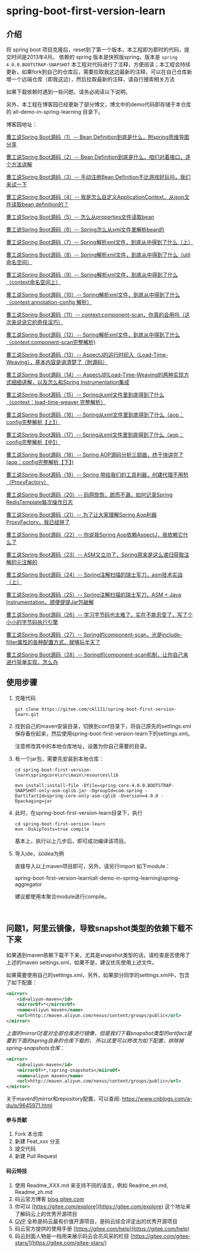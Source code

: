 # spring-boot-first-version-learn

## 介绍
将 spring boot 项目克隆后，reset到了第一个版本，本工程即为那时的代码，提交时间是2013年4月。
依赖的 spring 版本是快照版spring，版本是 `spring 4.0.0.BOOTSTRAP-SNAPSHOT`
本工程对代码进行了注释，方便阅读；本工程会持续更新，如果fork到自己的仓库后，需要拉取我这边最新的注释，可以在自己仓库新增一个远端仓库（即我这边），然后拉取最新的注释，请自行搜索相关方法

如果下载依赖时遇到一些问题，请务必阅读以下说明。



另外，本工程在博客园已经更新了部分博文，博文中的demo代码即存储于本仓库的 all-demo-in-spring-learning 目录下。

博客园地址：

[曹工说Spring Boot源码（1）-- Bean Definition到底是什么，附spring思维导图分享](https://www.cnblogs.com/grey-wolf/p/12044199.html)

[曹工说Spring Boot源码（2）-- Bean Definition到底是什么，咱们对着接口，逐个方法讲解](https://www.cnblogs.com/grey-wolf/p/12051957.html )

[曹工说Spring Boot源码（3）-- 手动注册Bean Definition不比游戏好玩吗，我们来试一下](https://www.cnblogs.com/grey-wolf/p/12070377.html)

[曹工说Spring Boot源码（4）-- 我是怎么自定义ApplicationContext，从json文件读取bean definition的？](https://www.cnblogs.com/grey-wolf/p/12078673.html)

[曹工说Spring Boot源码（5）-- 怎么从properties文件读取bean](https://www.cnblogs.com/grey-wolf/p/12093929.html)

[曹工说Spring Boot源码（6）-- Spring怎么从xml文件里解析bean的](https://www.cnblogs.com/grey-wolf/p/12114604.html )

[曹工说Spring Boot源码（7）-- Spring解析xml文件，到底从中得到了什么（上）](https://www.cnblogs.com/grey-wolf/p/12151809.html)

[曹工说Spring Boot源码（8）-- Spring解析xml文件，到底从中得到了什么（util命名空间）](https://www.cnblogs.com/grey-wolf/p/12158935.html)

[曹工说Spring Boot源码（9）-- Spring解析xml文件，到底从中得到了什么（context命名空间上）](https://www.cnblogs.com/grey-wolf/p/12189842.html)

[曹工说Spring Boot源码（10）-- Spring解析xml文件，到底从中得到了什么（context:annotation-config 解析）](https://www.cnblogs.com/grey-wolf/p/12199334.html)

[曹工说Spring Boot源码（11）-- context:component-scan，你真的会用吗（这次来说说它的奇技淫巧）](https://www.cnblogs.com/grey-wolf/p/12203743.html)

[曹工说Spring Boot源码（12）-- Spring解析xml文件，到底从中得到了什么（context:component-scan完整解析)](https://www.cnblogs.com/grey-wolf/p/12214408.html)

[曹工说Spring Boot源码（13）-- AspectJ的运行时织入（Load-Time-Weaving），基本内容是讲清楚了（附源码）](https://www.cnblogs.com/grey-wolf/p/12228958.html)

[曹工说Spring Boot源码（14）-- AspectJ的Load-Time-Weaving的两种实现方式细细讲解，以及怎么和Spring Instrumentation集成](https://www.cnblogs.com/grey-wolf/p/12283544.html)

[曹工说Spring Boot源码（15）-- Spring从xml文件里到底得到了什么（context：load-time-weaver 完整解析）](https://www.cnblogs.com/grey-wolf/p/12288391.html)

[曹工说Spring Boot源码（16）-- Spring从xml文件里到底得到了什么（aop：config完整解析【上】）](https://www.cnblogs.com/grey-wolf/p/12314954.html)

[曹工说Spring Boot源码（17）-- Spring从xml文件里到底得到了什么（aop：config完整解析【中】）](https://www.cnblogs.com/grey-wolf/p/12317612.html)  

[曹工说Spring Boot源码（18）-- Spring AOP源码分析三部曲，终于快讲完了 (aop：config完整解析【下】)](https://www.cnblogs.com/grey-wolf/p/12322587.html)

[曹工说Spring Boot源码（19）-- Spring 带给我们的工具利器，创建代理不用愁（ProxyFactory）](https://www.cnblogs.com/grey-wolf/p/12359963.html)

[曹工说Spring Boot源码（20）-- 码网恢恢，疏而不漏，如何记录Spring RedisTemplate每次操作日志](https://www.cnblogs.com/grey-wolf/p/12375656.html)

[曹工说Spring Boot源码（21）-- 为了让大家理解Spring Aop利器ProxyFactory，我已经拼了](https://www.cnblogs.com/grey-wolf/p/12384356.html)  

[曹工说Spring Boot源码（22）-- 你说我Spring Aop依赖AspectJ，我依赖它什么了](https://www.cnblogs.com/grey-wolf/p/12418425.html)  

[曹工说Spring Boot源码（23）-- ASM又立功了，Spring原来是这么递归获取注解的元注解的](https://www.cnblogs.com/grey-wolf/p/12535152.html)

[曹工说Spring Boot源码（24）-- Spring注解扫描的瑞士军刀，asm技术实战（上）](https://www.cnblogs.com/grey-wolf/p/12571217.html)

[曹工说Spring Boot源码（25）-- Spring注解扫描的瑞士军刀，ASM + Java Instrumentation，顺便提提Jar包破解](https://www.cnblogs.com/grey-wolf/p/12584861.html)

[曹工说Spring Boot源码（26）-- 学习字节码也太难了，实在不能忍受了，写了个小小的字节码执行引擎](https://www.cnblogs.com/grey-wolf/p/12600097.html)

[曹工说Spring Boot源码（27）-- Spring的component-scan，光是include-filter属性的各种配置方式，就够玩半天了](https://www.cnblogs.com/grey-wolf/p/12601823.html)  

[曹工说Spring Boot源码（28）-- Spring的component-scan机制，让你自己来进行简单实现，怎么办](https://www.cnblogs.com/grey-wolf/p/12632419.html) 



## 使用步骤
1. 克隆代码

    ```shell
    git clone https://gitee.com/ckl111/spring-boot-first-version-learn.git
    ```

2. 找到自己的maven安装目录，切换到conf目录下，将自己原先的settings.xml保存备份起来，然后使用spring-boot-first-version-learn下的settings.xml。

    注意修改其中的本地仓库地址，设置为你自己需要的目录。

3. 有一个jar包，需要先安装到本地仓库：

    ```shell
    cd spring-boot-first-version-learn\springcore\src\main\resources\lib
    ```

    ```shell
    mvn install:install-file -Dfile=spring-core-4.0.0.BOOTSTRAP-SNAPSHOT-only-asm-cglib.jar -DgroupId=com.spring -DartifactId=spring-core-only-asm-cglib -Dversion=4.0.0 -Dpackaging=jar
    ```

4. 此时，在spring-boot-first-version-learn目录下，执行

    ```shell
    cd spring-boot-first-version-learn
    mvn -DskipTests=true compile
    ```

    基本上，执行以上几步后，即可成功编译该项目。

5. 导入ide，以idea为例

    直接导入以上maven项目即可，另外，请另行import 如下module：

    spring-boot-first-version-learn\all-demo-in-spring-learning\spring-aggregator

    建议都使用本聚合module进行compile。

    ​



## 问题1，阿里云镜像，导致snapshot类型的依赖下载不下来
如果遇到maven依赖下载不下来，尤其是snapshot类型的话，请检查是否使用了上述的maven settings.xml，如果不是，建议优先使用上述文件。

如果需要使用自己的settings.xml，另外，如果部分同学的settings.xml中，包含了如下配置：

```xml
<mirror> 
    <id>aliyun-maven</id> 
    <mirrorOf>*</mirrorOf> 
    <name>aliyun maven</name> 
    <url>http://maven.aliyun.com/nexus/content/groups/public</url> 
</mirror>

```
*上面的mirrorOf是对全部仓库进行镜像，但是我们下载snapshot类型的artifact是要到下面的spring自身的仓库下载的，
所以这里可以修改为如下配置，排除掉 spring-snapshots仓库*：
```xml
<mirror> 
    <id>aliyun-maven</id> 
    <mirrorOf>*,!spring-snapshots</miiroOf>  
    <name>aliyun maven</name> 
    <url>http://maven.aliyun.com/nexus/content/groups/public</url> 
</mirror>
```



 关于maven的mirror和repository配置，可以查阅:
 https://www.cnblogs.com/a-du/p/9645971.html



#### 参与贡献

1.  Fork 本仓库
2.  新建 Feat_xxx 分支
3.  提交代码
4.  新建 Pull Request


#### 码云特技

1.  使用 Readme\_XXX.md 来支持不同的语言，例如 Readme\_en.md, Readme\_zh.md
2.  码云官方博客 [blog.gitee.com](https://blog.gitee.com)
3.  你可以 [https://gitee.com/explore](https://gitee.com/explore) 这个地址来了解码云上的优秀开源项目
4.  [GVP](https://gitee.com/gvp) 全称是码云最有价值开源项目，是码云综合评定出的优秀开源项目
5.  码云官方提供的使用手册 [https://gitee.com/help](https://gitee.com/help)
6.  码云封面人物是一档用来展示码云会员风采的栏目 [https://gitee.com/gitee-stars/](https://gitee.com/gitee-stars/)